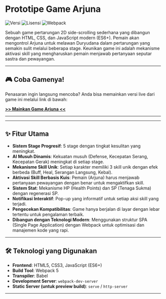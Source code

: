 # Prototipe Game Arjuna

![Versi](https://img.shields.io/badge/version-1.0.0-blue) ![Lisensi](https://img.shields.io/badge/license-MIT-green) ![Webpack](https://img.shields.io/badge/built%20with-Webpack-blueviolet)

Sebuah game pertarungan 2D side-scrolling sederhana yang dibangun dengan HTML, CSS, dan JavaScript modern (ES6+). Pemain akan mengontrol Arjuna untuk melawan Duryudana dalam pertarungan yang semakin sulit melalui beberapa stage. Keunikan game ini adalah mekanisme aktivasi skill yang mengharuskan pemain menjawab pertanyaan seputar sastra dan pewayangan.

---

## 🎮 Coba Gamenya!

Penasaran ingin langsung mencoba? Anda bisa memainkan versi live dari game ini melalui link di bawah:

**[>> Mainkan Game Arjuna <<](https://chimerical-gnome-33c9b4.netlify.app/)** 

---


---

## ✨ Fitur Utama

-   **Sistem Stage Progresif**: 5 stage dengan tingkat kesulitan yang meningkat.
-   **AI Musuh Dinamis**: Kekuatan musuh (Defense, Kecepatan Serang, Kecepatan Gerak) meningkat di setiap stage.
-   **Mekanisme Skill Unik**: Setiap karakter memiliki 3 skill unik dengan efek berbeda (Buff, Heal, Serangan Langsung, Kebal).
-   **Aktivasi Skill Berbasis Kuis**: Pemain (Arjuna) harus menjawab pertanyaan pewayangan dengan benar untuk mengaktifkan skill.
-   **Sistem Stat**: Mekanisme HP (Health Points) dan SP (Tenaga Sukma) dengan regenerasi SP.
-   **Notifikasi Interaktif**: Pop-up yang informatif untuk setiap aksi skill yang terjadi.
-   **Pengecekan Kompatibilitas**: Game hanya berjalan di layar dengan lebar tertentu untuk pengalaman terbaik.
-   **Dibangun dengan Teknologi Modern**: Menggunakan struktur SPA (Single Page Application) dengan Webpack untuk optimisasi dan manajemen kode yang rapi.

---

## 🛠️ Teknologi yang Digunakan

-   **Frontend**: HTML5, CSS3, JavaScript (ES6+)
-   **Build Tool**: Webpack 5
-   **Transpiler**: Babel
-   **Development Server**: `webpack-dev-server`
-   **Static Server (untuk preview build)**: `serve` / `http-server`

---

